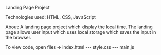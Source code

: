 Landing Page Project

Technologies used: HTML, CSS, JavaScript

About: A landing page project which display the local time. The landing page allows user input which uses local storage which saves the input in the browser.

To view code, open files -> index.html --- style.css --- main.js